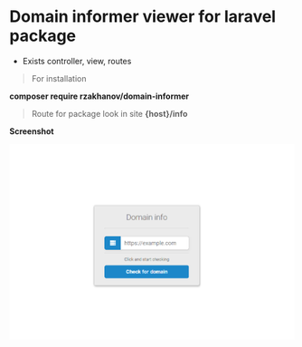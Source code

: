 # Domain informer viewer for laravel package

- Exists controller, view, routes

> For installation 

**composer require rzakhanov/domain-informer**

> Route for  package look in site
**{host}/info**

**Screenshot**

![ScreenShot](/example/Screen.png)

